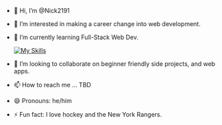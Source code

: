 - 👋 Hi, I’m @Nick2191
- 👀 I’m interested in making a career change into web development. 
- 🌱 I’m currently learning Full-Stack Web Dev.

  [![My Skills](https://skillicons.dev/icons?i=html,css,bootstrap,tailwind,js,git,nodejs,npm,express,postgres,react,vite,nextjs,discordjs,postman,vscode&theme=dark&perline=6)](https://skillicons.dev)
- 💞️ I’m looking to collaborate on beginner friendly side projects, and web apps. 
- 📫 How to reach me ... TBD
- 😄 Pronouns: he/him
- ⚡ Fun fact: I love hockey and the New York Rangers.
<!---
Nick2191/Nick2191 is a ✨ special ✨ repository because its `README.md` (this file) appears on your GitHub profile.
You can click the Preview link to take a look at your changes.
--->
